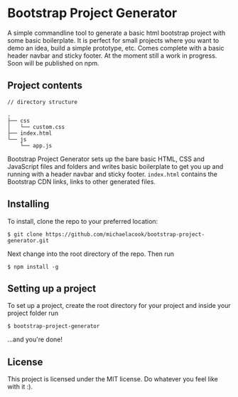 # Bootstrap Project Generator 
A simple commandline tool to generate a basic html bootstrap project with some basic boilerplate. It is perfect for small projects where you want to demo an idea, build a simple prototype, etc. Comes complete with a basic header navbar and sticky footer. At the moment still a work in progress. Soon will be published on npm.

## Project contents 

```
// directory structure 

.
├── css
│   └── custom.css
├── index.html
└── js
    └── app.js
```

Bootstrap Project Generator sets up the bare basic HTML, CSS and JavaScript files and folders and writes basic boilerplate to get you up and running with a header navbar and sticky footer. `index.html` contains the Bootstrap CDN links, links to other generated files. 

## Installing 
To install, clone the repo to your preferred location: 

```$ git clone https://github.com/michaelacook/bootstrap-project-generator.git```

Next change into the root directory of the repo. Then run 

```$ npm install -g```

## Setting up a project 
To set up a project, create the root directory for your project and inside your project folder run

```$ 
$ bootstrap-project-generator
```

...and you're done! 

## License
This project is licensed under the MIT license. Do whatever you feel like with it :).